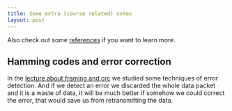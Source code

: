 ```yaml
---
title: Some extra (course related) notes
layout: post
---
```


Also check out some [references](references) if you want to learn more.

## Hamming codes and error correction

In the [lecture about framing and crc](framing) we studied some techniques of error detection. And if we detect an error we discarded the whole data packet and it is a waste of data, it will be much better if somehow we could correct the error, that would save us from retransmitting the data.
